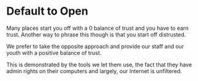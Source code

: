 # Default to Open

Many places start you off with a 0 balance of trust and you have to earn trust. Another way to phrase this though is that you start off distrusted.

We prefer to take the opposite approach and provide our staff and our youth with a positive balance of trust.

This is demonstrated by the tools we let them use, the fact that they have admin rights on their computers and largely, our Internet is unfiltered.
